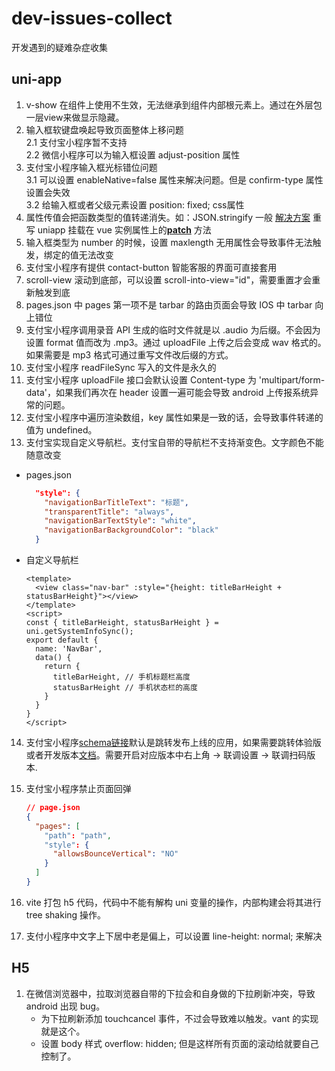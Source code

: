 # dev-issues-collect
开发遇到的疑难杂症收集

## uni-app
1. v-show 在组件上使用不生效，无法继承到组件内部根元素上。通过在外层包一层view来做显示隐藏。
2. 输入框软键盘唤起导致页面整体上移问题<br/>
  2.1 支付宝小程序暂不支持<br/>
  2.2 微信小程序可以为输入框设置 adjust-position 属性
3. 支付宝小程序输入框光标错位问题<br/>
  3.1 可以设置 enableNative=false 属性来解决问题。但是 confirm-type 属性设置会失效<br/>
  3.2 给输入框或者父级元素设置 position: fixed; css属性<br/>
4. 属性传值会把函数类型的值转递消失。如：JSON.stringify 一般 [解决方案](https://github.com/dcloudio/uni-app/issues/1522) 重写 uniapp 挂载在 vue 实例属性上的[__patch__](https://github1s.com/dcloudio/uni-app/blob/HEAD/packages/vue-cli-plugin-uni/packages/mp-vue/dist/mp.runtime.esm.js#L5428) 方法
5. 输入框类型为 number 的时候，设置 maxlength 无用属性会导致事件无法触发，绑定的值无法改变
6. 支付宝小程序有提供 contact-button 智能客服的界面可直接套用
7. scroll-view 滚动到底部，可以设置 scroll-into-view="id"，需要重置才会重新触发到底
8. pages.json 中 pages 第一项不是 tarbar 的路由页面会导致 IOS 中 tarbar 向上错位
9. 支付宝小程序调用录音 API 生成的临时文件就是以 .audio 为后缀。不会因为设置 format 值而改为 .mp3。通过 uploadFile 上传之后会变成 wav 格式的。如果需要是 mp3 格式可通过重写文件改后缀的方式。
10. 支付宝小程序 readFileSync 写入的文件是永久的
11. 支付宝小程序 uploadFile 接口会默认设置 Content-type 为 'multipart/form-data'，如果我们再次在 header 设置一遍可能会导致 android 上传报系统异常的问题。
12. 支付宝小程序中遍历渲染数组，key 属性如果是一致的话，会导致事件转递的值为 undefined。
13. 支付宝实现自定义导航栏。支付宝自带的导航栏不支持渐变色。文字颜色不能随意改变
  - pages.json
  
    ```json
      "style": {
        "navigationBarTitleText": "标题",
        "transparentTitle": "always",
        "navigationBarTextStyle": "white",
        "navigationBarBackgroundColor": "black"
      }
    ```
  - 自定义导航栏
  
    ```vue
    <template>
      <view class="nav-bar" :style="{height: titleBarHeight + statusBarHeight}"></view>
    </template>
    <script>
    const { titleBarHeight, statusBarHeight } = uni.getSystemInfoSync();
    export default {
      name: 'NavBar',
      data() {
        return {
          titleBarHeight, // 手机标题栏高度
          statusBarHeight // 手机状态栏的高度
        }
      }
    }
    </script>
    ```
 
14. 支付宝小程序[schema链接](https://opendocs.alipay.com/support/01rb18)默认是跳转发布上线的应用，如果需要跳转体验版或者开发版本[文档](https://opendocs.alipay.com/support/01rb0j)。需要开启对应版本中右上角 -> 联调设置 -> 联调扫码版本.

15. 支付宝小程序禁止页面回弹
    ```json
    // page.json
    {
      "pages": [
        "path": "path",
        "style": {
          "allowsBounceVertical": "NO"
        }
      ]
    }
    ```
16. vite 打包 h5 代码，代码中不能有解构 uni 变量的操作，内部构建会将其进行 tree shaking 操作。

17. 支付小程序中文字上下居中老是偏上，可以设置 line-height: normal; 来解决

## H5

1. 在微信浏览器中，拉取浏览器自带的下拉会和自身做的下拉刷新冲突，导致 android 出现 bug。
    - 为下拉刷新添加 touchcancel 事件，不过会导致难以触发。vant 的实现就是这个。
    - 设置 body 样式 overflow: hidden; 但是这样所有页面的滚动给就要自己控制了。
